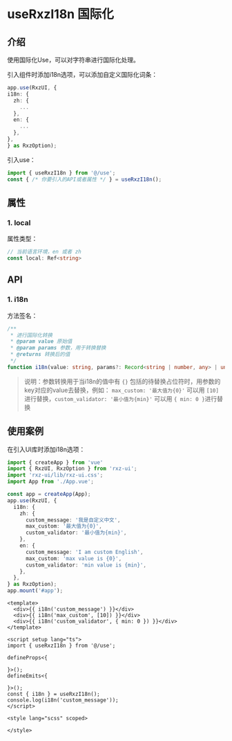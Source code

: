 # useRxzI18n 国际化

## 介绍

使用国际化Use，可以对字符串进行国际化处理。

引入组件时添加i18n选项，可以添加自定义国际化词条：

```ts
app.use(RxzUI, {
i18n: {
  zh: {
    ...
  },
  en: {
    ...
  },
},
} as RxzOption);
```

引入use：

```ts
import { useRxzI18n } from '@/use';
const { /* 你要引入的API或者属性 */ } = useRxzI18n();
```

## 属性

### 1. local

  属性类型：

  ```ts
  // 当前语言环境，en 或者 zh
  const local: Ref<string>
  ```

## API

### 1. i18n

  方法签名：

  ```ts
  /**
   * 进行国际化转换
   * @param value 原始值
   * @param params 参数，用于转换替换
   * @returns 转换后的值
   */
  function i18n(value: string, params?: Record<string | number, any> | undefined) => string;
  ```

  > 说明：参数转换用于当i18n的值中有 `{}` 包括的待替换占位符时，用参数的key对应的value去替换，例如：
  > `max_custom: '最大值为{0}'` 可以用 `[10]` 进行替换，`custom_validator: '最小值为{min}'` 可以用 `{ min: 0 }`进行替换

## 使用案例

  <TestI18n></TestI18n>

  在引入UI库时添加i18n选项：

  ```ts
  import { createApp } from 'vue'
  import { RxzUI, RxzOption } from 'rxz-ui';
  import 'rxz-ui/lib/rxz-ui.css';
  import App from './App.vue';

  const app = createApp(App);
  app.use(RxzUI, {
    i18n: {
      zh: {
        custom_message: '我是自定义中文',
        max_custom: '最大值为{0}',
        custom_validator: '最小值为{min}',
      },
      en: {
        custom_message: 'I am custom English',
        max_custom: 'max value is {0}',
        custom_validator: 'min value is {min}',
      },
    },
  } as RxzOption);
  app.mount('#app');
  ```

  ```vue
  <template>
    <div>{{ i18n('custom_message') }}</div>
    <div>{{ i18n('max_custom', [10]) }}</div>
    <div>{{ i18n('custom_validator', { min: 0 }) }}</div>
  </template>

  <script setup lang="ts">
  import { useRxzI18n } from '@/use';

  defineProps<{

  }>();
  defineEmits<{

  }>();
  const { i18n } = useRxzI18n();
  console.log(i18n('custom_message'));
  </script>

  <style lang="scss" scoped>

  </style>

  ```
